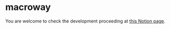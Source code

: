 # macroway

You are welcome to check the development proceeding at [this Notion page](https://ballistic-nannyberry-ed1.notion.site/Agile-Development-f71350f4ffa1422ab34b35bf9e933ac6).

